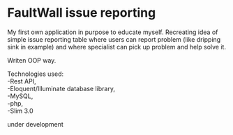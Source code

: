 # FaultWall issue reporting 

My first own application in purpose to educate myself.
Recreating idea of simple issue reporting table where users can report problem (like dripping sink in example) and where specialist can pick up problem and help solve it. 

Writen OOP way.

Technologies used: <br>
-Rest API, <br>
-Eloquent/Illuminate database library, <br>
-MySQL, <br>
-php, <br>
-Slim 3.0 <br>

under development

